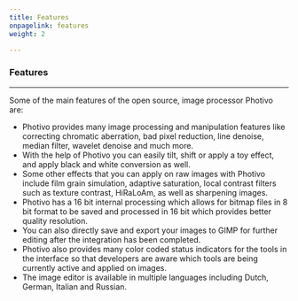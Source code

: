 ```yaml
---
title: Features
onpagelink: features
weight: 2

---
```


### **Features**
--------

Some of the main features of the open source, image processor Photivo are:

- Photivo provides many image processing and manipulation features like correcting chromatic aberration, bad pixel reduction, line denoise, median filter, wavelet denoise and much more.
- With the help of Photivo you can easily tilt, shift or apply a toy effect, and apply black and white conversion as well.
- Some other effects that you can apply on raw images with Photivo include film grain simulation, adaptive saturation, local contrast filters such as texture contrast, HiRaLoAm, as well as sharpening images.
- Photivo has a 16 bit internal processing which allows for bitmap files in 8 bit format to be saved and processed in 16 bit which provides better quality resolution.
- You can also directly save and export your images to GIMP for further editing after the integration has been completed.
- Photivo also provides many color coded status indicators for the tools in the interface so that developers are aware which tools are being currently active and applied on images.
- The image editor is available in multiple languages including Dutch, German, Italian and Russian.
 
